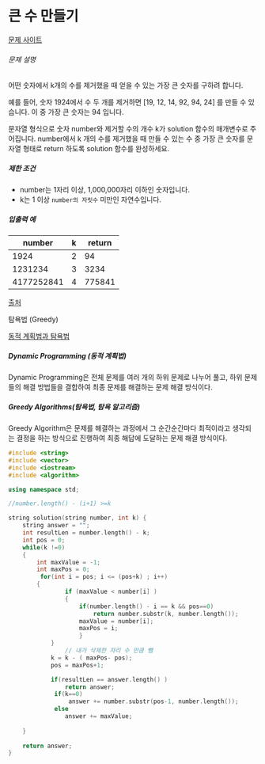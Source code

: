 # 큰 수 만들기

[문제 사이트](https://programmers.co.kr/learn/courses/30/lessons/42883?language=cpp#)



###### 문제 설명

어떤 숫자에서 k개의 수를 제거했을 때 얻을 수 있는 가장 큰 숫자를 구하려 합니다.

예를 들어, 숫자 1924에서 수 두 개를 제거하면 [19, 12, 14, 92, 94, 24] 를 만들 수 있습니다. 이 중 가장 큰 숫자는 94 입니다.

문자열 형식으로 숫자 number와 제거할 수의 개수 k가 solution 함수의 매개변수로 주어집니다. number에서 k 개의 수를 제거했을 때 만들 수 있는 수 중 가장 큰 숫자를 문자열 형태로 return 하도록 solution 함수를 완성하세요.

##### 제한 조건

- number는 1자리 이상, 1,000,000자리 이하인 숫자입니다.
- k는 1 이상 `number의 자릿수` 미만인 자연수입니다.

##### 입출력 예

| number     | k    | return |
| ---------- | ---- | ------ |
| 1924       | 2    | 94     |
| 1231234    | 3    | 3234   |
| 4177252841 | 4    | 775841 |

[출처](http://hsin.hr/coci/archive/2011_2012/contest4_tasks.pdf)



탐욕법 (Greedy)

[동적 계획법과 탐욕법](https://velog.io/@cyranocoding/동적-계획법Dynamic-Programming과-탐욕법Greedy-Algorithm-3yjyoohia5)



##### Dynamic Programming (동적 계획법)

Dynamic Programming은 전체 문제를 여러 개의 하위 문제로 나누어 풀고, 하위 문제들의 해결 방법들을 결합하여 최종 문제를 해결하는 문제 해결 방식이다.

##### Greedy Algorithms(탐욕법, 탐욕 알고리즘)

Greedy Algorithm은 문제를 해결하는 과정에서 그 순간순간마다 최적이라고 생각되는 결정을 하는 방식으로 진행하여 최종 해답에 도달하는 문제 해결 방식이다.



```c++
#include <string>
#include <vector>
#include <iostream>
#include <algorithm>

using namespace std;

//number.length() - (i+1) >=k

string solution(string number, int k) {
    string answer = "";
    int resultLen = number.length() - k;
    int pos = 0;
    while(k !=0)
    {
        int maxValue = -1;
        int maxPos = 0;
         for(int i = pos; i <= (pos+k) ; i++)
        {
                if (maxValue < number[i] ) 
                {
                    if(number.length() - i == k && pos==0) 
                        return number.substr(k, number.length());
                    maxValue = number[i];
                    maxPos = i;
                    }
            }
      			// 내가 삭제한 자리 수 만큼 뺌
            k = k - ( maxPos- pos);
            pos = maxPos+1;

            if(resultLen == answer.length() )
                return answer;
             if(k==0)
                 answer += number.substr(pos-1, number.length());
             else
                answer += maxValue;
            
    }
 
    return answer;
}
```

